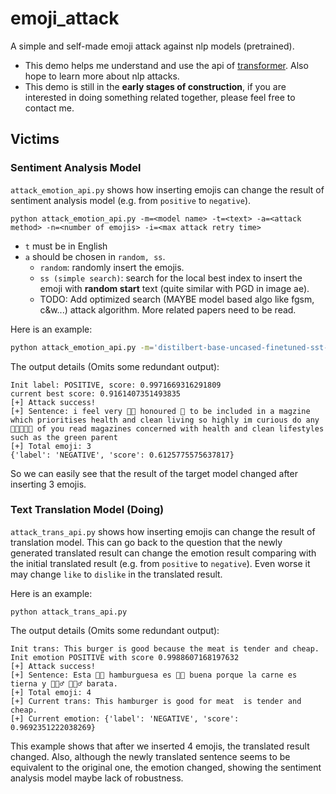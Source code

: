 # emoji_attack
A simple and self-made emoji attack against nlp models (pretrained).

- This demo helps me understand and use the api of [transformer](https://github.com/huggingface/transformers). Also hope to learn more about nlp attacks.
- This demo is still in the **early stages of construction**, if you are interested in doing something related together, please feel free to contact me.

## Victims
### Sentiment Analysis Model
`attack_emotion_api.py` shows how inserting emojis can change the result of sentiment analysis model (e.g. from `positive` to `negative`).
```
python attack_emotion_api.py -m=<model name> -t=<text> -a=<attack method> -n=<number of emojis> -i=<max attack retry time>
```
-  `t` must be in English
- `a` should be chosen in `random, ss`.
  - `random`: randomly insert the emojis.
  - `ss (simple search)`: search for the local best index to insert the emoji with **random start** text (quite similar with PGD in image ae).
  - TODO: Add optimized search (MAYBE model based algo like fgsm, c&w...) attack algorithm. More related papers need to be read.

Here is an example:
```bash
python attack_emotion_api.py -m='distilbert-base-uncased-finetuned-sst-2-english' -t='i feel very honoured to be included in a magzine which prioritises health and clean living so highly im curious do any of you read magazines concerned with health and clean lifestyles such as the green parent' -a='ss' -n=3 -i=10000
```
The output details (Omits some redundant output):
```
Init label: POSITIVE, score: 0.9971669316291809
current best score: 0.9161407351493835
[+] Attack success!
[+] Sentence: i feel very 👩‍🎤 honoured 📆 to be included in a magzine which prioritises health and clean living so highly im curious do any 🧑🏽‍🤝‍🧑🏻 of you read magazines concerned with health and clean lifestyles such as the green parent
[+] Total emoji: 3
{'label': 'NEGATIVE', 'score': 0.6125775575637817}
```
So we can easily see that the result of the target model changed after inserting 3 emojis.

### Text Translation Model (Doing)
`attack_trans_api.py` shows how inserting emojis can change the result of translation model. This can go back to the question that the newly generated translated result can change the emotion result comparing with the initial translated result (e.g. from `positive` to `negative`). Even worse it may change `like` to `dislike` in the translated result.

Here is an example:
```
python attack_trans_api.py
```
The output details (Omits some redundant output):
```
Init trans: This burger is good because the meat is tender and cheap.
Init emotion POSITIVE with score 0.9988607168197632
[+] Attack success!
[+] Sentence: Esta ✊🏼 hamburguesa es 🤏🏽 buena porque la carne es tierna y 👰🏿‍♂️ 👳🏾‍♂️ barata.
[+] Total emoji: 4
[+] Current trans: This hamburger is good for meat  is tender and cheap.
[+] Current emotion: {'label': 'NEGATIVE', 'score': 0.9692351222038269}
```
This example shows that after we inserted 4 emojis, the translated result changed. Also, although the newly translated sentence seems to be equivalent to the original one, the emotion changed, showing the sentiment analysis model maybe lack of robustness.
